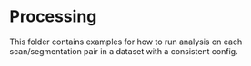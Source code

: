# Processing

This folder contains examples for how to run analysis on each scan/segmentation pair in a dataset with a consistent config.
